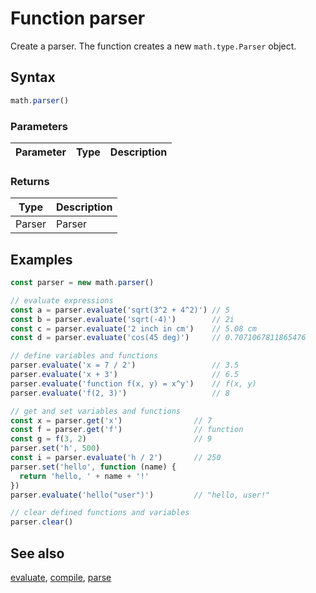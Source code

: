 <!-- Note: This file is automatically generated from source code comments. Changes made in this file will be overridden. -->

# Function parser

Create a parser. The function creates a new `math.type.Parser` object.


## Syntax

```js
math.parser()
```

### Parameters

Parameter | Type | Description
--------- | ---- | -----------


### Returns

Type | Description
---- | -----------
Parser | Parser


## Examples

```js
const parser = new math.parser()

// evaluate expressions
const a = parser.evaluate('sqrt(3^2 + 4^2)') // 5
const b = parser.evaluate('sqrt(-4)')        // 2i
const c = parser.evaluate('2 inch in cm')    // 5.08 cm
const d = parser.evaluate('cos(45 deg)')     // 0.7071067811865476

// define variables and functions
parser.evaluate('x = 7 / 2')                 // 3.5
parser.evaluate('x + 3')                     // 6.5
parser.evaluate('function f(x, y) = x^y')    // f(x, y)
parser.evaluate('f(2, 3)')                   // 8

// get and set variables and functions
const x = parser.get('x')                // 7
const f = parser.get('f')                // function
const g = f(3, 2)                        // 9
parser.set('h', 500)
const i = parser.evaluate('h / 2')       // 250
parser.set('hello', function (name) {
  return 'hello, ' + name + '!'
})
parser.evaluate('hello("user")')         // "hello, user!"

// clear defined functions and variables
parser.clear()
```


## See also

[evaluate](evaluate.md),
[compile](compile.md),
[parse](parse.md)
